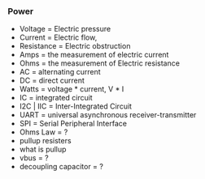 ### Power

- Voltage = Electric pressure
- Current = Electric flow, 
- Resistance = Electric obstruction
- Amps = the measurement of electric current
- Ohms = the measurement of Electric resistance
- AC = alternating current
- DC = direct current
- Watts = voltage * current, V * I
- IC = integrated circuit
- I2C | IIC = Inter-Integrated Circuit  
- UART = universal asynchronous receiver-transmitter
- SPI = Serial Peripheral Interface
- Ohms Law = ?
- pullup resisters
- what is pullup
- vbus = ?
- decoupling capacitor = ?
